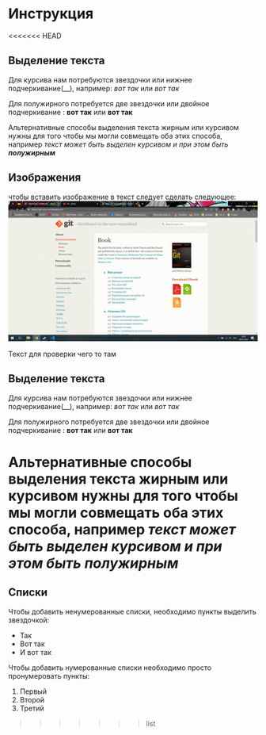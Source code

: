 














# Инструкция

<<<<<<< HEAD
## Выделение текста

Для курсива нам потребуются звездочки или нижнее подчеркивание(__), например: *вот так* или _вот так_

Для полужирного потребуется две звездочки или двойное подчеркивание : **вот так** или __вот так__

Альтернативные способы выделения текста жирным или курсивом нужны для того чтобы мы могли совмещать оба этих способа, например _текст может быть выделен курсивом и при этом быть **полужирным**_

## Изображения 

чтобы вставить изображение в текст следует сделать следующее: 
![Скриншот ](1.jpg)

Текст для проверки чего то там 

## Выделение текста

Для курсива нам потребуются звездочки или нижнее подчеркивание(__), например: *вот так* или _вот так_

Для полужирного потребуется две звездочки или двойное подчеркивание : **вот так** или __вот так__

Альтернативные способы выделения текста жирным или курсивом нужны для того чтобы мы могли совмещать оба этих способа, например _текст может быть выделен курсивом и при этом быть **полужирным**_
=======
## Списки 

Чтобы добавить ненумерованные списки, необходимо пункты выделить звездочкой:
* Так
* Вот так
* И вот так

Чтобы добавить нумерованные списки необходимо просто пронумеровать пункты:
1. Первый
2. Второй
3. Третий 
>>>>>>> list
